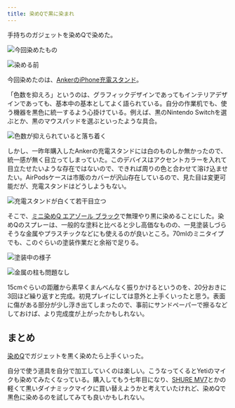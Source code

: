 ```yaml
---
title: 染めQで黒に染まれ
---
```

手持ちのガジェットを染めQで染めた。

![](https://lh4.googleusercontent.com/7JaBgCFjyM-cIum-LSxsub7cirJcyuf1wnYQhWWm_5cq1SNhnQksUe0RHQ78x3adUcuG0AW9_kjoCRphWzcizeTWWFuqFT7j_eZseC5Z0S-6xRSp2uWwyV3OzPl-rflxE7ie5g2xK_btogsbNrw2Cg "今回染めたもの")

![](https://lh6.googleusercontent.com/Z1AHYVmIZVBFCdit-22AMat6gDco2JMUO3y34pE5A6UqoLRl2rAbIPwsJbHRmzyMT1nL41H-p8rvefRvKLA0rluvAXg4VDXCx4JS1QaBoW3BZ05Mz0igvakYen1bKdGnK3Z5lVdobWdJs_FXnIlGjA "染める前")

今回染めたのは、[AnkerのiPhone充電スタンド](https://r7kamura.com/articles/2021-09-06-anker-iphone-stand)。

「色数を抑えろ」というのは、グラフィックデザインであってもインテリアデザインであっても、基本中の基本としてよく語られている。自分の作業机でも、使う機器を黒色に統一するよう心掛けている。例えば、黒のNintendo Switchを選ぶとか、黒のマウスパッドを選ぶといったような具合。

![](https://lh5.googleusercontent.com/U81WDpo5Z30rrNXF_qmLpBPhC3Sio27Xx7yhQcYv5dF7Qez5mNJSWMti_0MBPF651itES_NfDVtdbKBtGkIjBIDpKxCHFXPi3F9J00E5QEhdHVATAXALe97AXa2oVkt_br9WRjLlOiKLfAdoPLwNKQ "色数が抑えられていると落ち着く")

しかし、一昨年購入したAnkerの充電スタンドには白のものしか無かったので、統一感が無く目立ってしまっていた。このデバイスはアクセントカラーを入れて目立たせたいような存在ではないので、できれば周りの色と合わせて溶け込ませたい。AirPodsケースは市販のカバーが沢山存在しているので、見た目は変更可能だが、充電スタンドはどうしようもない。

![](https://lh3.googleusercontent.com/gPiN1kexfm9iKlzsmB-o8dx7DcgVfBAlSDq6djRHICNeZ8lJWEYm7ZamXBdP9smwqmPXdonDhxKUjUfmNDk9LDlj8Qz_ZI1jRX0bozJnwxOcMBmeMNdNekmixg5q-R1zcrmmv7EN5O3KwDIZ2BqPuQ "充電スタンドが白くて若干目立つ")

そこで、[ミニ染めQ エアゾール ブラック](https://www.amazon.co.jp/dp/B003QMFUKO)で無理やり黒に染めることにした。染めQのスプレーは、一般的な塗料と比べると少し高価なものの、一見塗装しづらそうな金属やプラスチックなどにも使えるのが良いところ。70mlのミニタイプでも、このぐらいの塗装作業だと余裕で足りる。

![](https://lh3.googleusercontent.com/EW8MW-Q_awMMxJN9Ie0tzxvBL5FvEwEWri6MO-hjwZnjZ-wmDEOZ5Uk8P1CgSJ5Kg5wUGcxIbSnwxCk25qDpg4RhDFdKVVtsu_9KjzGBrptiyRfZOC8gGyTzRILtjOhe46TcpTpPxJ-Dgw_OG9dyuw "塗装中の様子")

![](https://lh5.googleusercontent.com/yUfwQSMsgSlxyewGoarprG3tj3OorHKPY4OeJSUv9NvKdVT1D_B6lyIGRBrQTubn_dU31inER2HTV8f77NxyH7k727Plt4egQrZLQXil3cMu2KBpBlzSmRjjsC1_rRIiM5NcWyYRV-0KO4RxPq9u3w "金属の柱も問題なし")

15cmぐらいの距離から素早くまんべんなく振りかけるというのを、20分おきに3回ほど繰り返すと完成。初見プレイにしては意外と上手くいったと思う。表面に傷がある部分が少し浮き出てしまったので、事前にサンドペーパーで擦るなどしておけば、より完成度が上がったかもしれない。

まとめ
---

[染めQ](https://www.amazon.co.jp/dp/B003QMFUKO)でガジェットを黒く染めたら上手くいった。

自分で使う道具を自分で加工していくのは楽しい。こうなってくるとYetiのマイクも染めてみたくなっている。購入してもう七年目になり、[SHURE MV7](https://www.amazon.co.jp/dp/B08KY7G1GV)とかの軽くて黒いダイナミックマイクに買い替えようかと考えていたけれど、染めQで黒色に染めるのを試してみても良いかもしれない。
